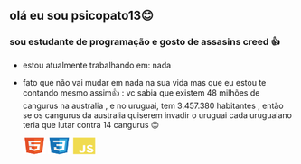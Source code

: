## olá eu sou psicopato13😊
### sou estudante de programação e gosto de assasins creed 👍
- estou atualmente trabalhando em: nada

- fato que não vai mudar em nada na sua vida mas que eu estou te contando mesmo assim👍 : vc sabia que existem 48 milhões de cangurus na australia , e no uruguai, tem 3.457.380 habitantes , então se os cangurus da australia quiserem invadir o uruguai cada uruguaiano teria que lutar contra 14 cangurus 😊
  
  <img align="center" alt="HTML" height="30" width="40" src="https://raw.githubusercontent.com/devicons/devicon/master/icons/html5/html5-original.svg">
   <img align="center" alt="CSS" height="30" width="40" src="https://raw.githubusercontent.com/devicons/devicon/master/icons/css3/css3-original.svg">  

  
     <img align="center" alt="" height="30" width="40" src="https://raw.githubusercontent.com/devicons/devicon/master/icons/javascript/javascript-plain.svg">
     
<!--
**psicopato13/psicopato13** is a ✨ _special_ ✨ repository because its `README.md` (this file) appears on your GitHub profile.

Here are some ideas to get you started:

- 🔭 I’m currently working on ...
- 🌱 I’m currently learning ...
- 👯 I’m looking to collaborate on ...
- 🤔 I’m looking for help with ...
- 💬 Ask me about ...
- 📫 How to reach me: ...
- 😄 Pronouns: ...
- ⚡ Fun fact: ...
-->
